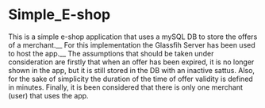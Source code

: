 # Simple_E-shop
This is a simple e-shop application that uses a mySQL DB to store the offers of a merchant.__
For this implementation the Glassfih Server has been used to host the app.__
The assumptions that should be taken under consideration are firstly that when an offer has been expired, it is no longer shown in the app, but it is still stored in the DB with an inactive sattus. Also, for the sake of simplicity the duration of the time of offer validity is defined in minutes. Finally, it is been considered that there is only one merchant (user) that uses the app.
